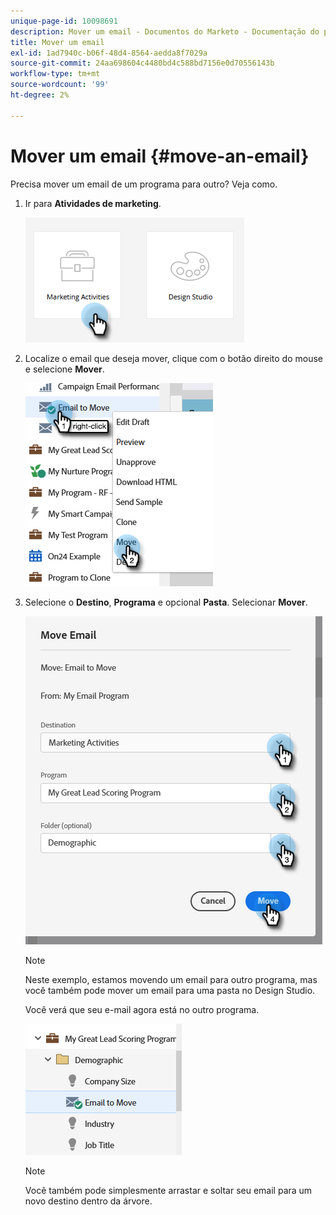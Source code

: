 ```yaml
---
unique-page-id: 10098691
description: Mover um email - Documentos do Marketo - Documentação do produto
title: Mover um email
exl-id: 1ad7940c-b06f-48d4-8564-aedda8f7029a
source-git-commit: 24aa698604c4480bd4c588bd7156e0d70556143b
workflow-type: tm+mt
source-wordcount: '99'
ht-degree: 2%

---
```


# Mover um email {#move-an-email}

Precisa mover um email de um programa para outro? Veja como.

1. Ir para **Atividades de marketing**.

   ![](assets/move-an-email-1.png)

1. Localize o email que deseja mover, clique com o botão direito do mouse e selecione **Mover**.

   ![](assets/move-an-email-2.png)

1. Selecione o **Destino**, **Programa** e opcional **Pasta**. Selecionar **Mover**.

   ![](assets/move-an-email-3.png)

   >[!NOTE]
   >
   >Neste exemplo, estamos movendo um email para outro programa, mas você também pode mover um email para uma pasta no Design Studio.

   Você verá que seu e-mail agora está no outro programa.

   ![](assets/move-an-email-4.png)

   >[!NOTE]
   >
   >Você também pode simplesmente arrastar e soltar seu email para um novo destino dentro da árvore.
